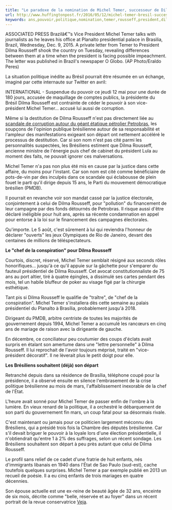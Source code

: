 ```yaml
---
title: "Le paradoxe de la nomination de Michel Temer, successeur de Dilma Rousseff et soupçonné de corruption"
url: http://www.huffingtonpost.fr/2016/05/12/michel-temer-bresil-succession-dilma-rousseff-paradoxe-corruption_n_9925388.html
keywords: ans,pouvoir,politique,nomination,temer,rousseff,president,dilma,michel,soupçonné,paradoxe,brésiliens,successeur,corruption,chef
---
```

ASSOCIATED PRESS Brazilâ€™s Vice President Michel Temer talks with journalists as he leaves his office at Planalto presidential palace in Brasilia, Brazil, Wednesday, Dec. 9, 2015. A private letter from Temer to President Dilma Rousseff shook the country on Tuesday, revealing differences between them at a time when the president is facing possible impeachment. The letter was published in Brazil\'s newspaper O Globo. (AP Photo/Eraldo Peres)

La situation politique inédite au Brésil pourrait être résumée en un échange, imaginé par cette internaute sur Twitter en avril:

INTERNATIONAL - Suspendue du pouvoir ce jeudi 12 mai pour une durée de 180 jours, accusée de maquillage de comptes publics, la présidente du Brésil Dilma Rousseff est contrainte de céder le pouvoir à son vice-président Michel Temer\... accusé lui aussi de corruption.

Même si la destitution de Dilma Rousseff n\'est pas directement liée au [scandale de corruption autour du géant étatique pétrolier Petrobras](http://abonnes.lemonde.fr/ameriques/article/2015/03/09/comprendre-le-scandale-petrobras-qui-secoue-le-bresil_4590174_3222.html), les soupçons de l\'opinion publique brésilienne autour de sa responsabilité et l\'ampleur des manifestations exigeant son départ ont nettement accéléré le processus de destitution. Car si son nom n\'est pas cité parmi les personnalités suspectées, les Brésiliens estiment que Dilma Rousseff, ancienne ministre de l\'énergie puis chef de cabinet du président Lula au moment des faits, ne pouvait ignorer ces malversations.

Michel Temer n\'a pas non plus été mis en cause par la justice dans cette affaire, du moins pour l\'instant. Car son nom est cité comme bénéficiaire de pots-de-vin par des inculpés dans ce scandale qui éclabousse de plein fouet le parti qu\'il dirige depuis 15 ans, le Parti du mouvement démocratique brésilien (PMDB).

Il pourrait en revanche voir son mandat cassé par la justice électorale, conjointement à celui de Dilma Rousseff, pour \"pollution\" du financement de leur campagne par des fonds détournés de Petrobras. Il risque aussi d\'être déclaré inéligible pour huit ans, après sa récente condamnation en appel pour entorse à la loi sur le financement des campagnes électorales.

Qu\'importe. Le 5 août, c\'est sûrement à lui qui reviendra l\'honneur de déclarer \"ouverts\" les jeux Olympiques de Rio de Janeiro, devant des centaines de millions de téléspectateurs.

**Le \"chef de la conspiration\" pour Dilma Rousseff**

Courtois, discret, réservé, Michel Temer semblait résigné aux seconds rôles honorifiques\... jusqu\'à ce qu\'il appuie sur la gâchette pour s\'emparer du fauteuil présidentiel de Dilma Rousseff. Cet avocat constitutionnaliste de 75 ans au port altier, tiré à quatre épingles, a dissimulé ses cartes pendant des mois, tel un habile bluffeur de poker au visage figé par la chirurgie esthétique.

Tant pis si Dilma Rousseff le qualifie de \"traître\", de \"chef de la conspiration\". Michel Temer s\'installera dès cette semaine au palais présidentiel du Planalto à Brasília, probablement jusqu\'à 2018.

Dirigeant du PMDB, arbitre centriste de toutes les majorités de gouvernement depuis 1994, Michel Temer a accumulé les rancœurs en cinq ans de mariage de raison avec la dirigeante de gauche.

En décembre, ce conciliateur peu coutumier des coups d\'éclats avait surpris en étalant son amertume dans une \"lettre personnelle\" à Dilma Rousseff. Il lui reprochait de l\'avoir toujours méprisé, traité en \"vice-président décoratif\". Il ne lèverait plus le petit doigt pour elle.

**Les Brésiliens souhaitent (déjà) son départ**

Retranché depuis dans sa résidence de Brasília, téléphone coupé pour la présidence, il a observé ensuite en silence l\'embrasement de la crise politique brésilienne au mois de mars, l\'affaiblissement inexorable de la chef de l\'État.

L\'heure avait sonné pour Michel Temer de passer enfin de l\'ombre à la lumière. En vieux renard de la politique, il a orchestré le débarquement de son parti du gouvernement fin mars, un coup fatal pour sa désormais rivale.

C\'est maintenant ou jamais pour ce politicien largement méconnu des Brésiliens, qui a présidé trois fois la Chambre des députés brésilienne. Car s\'il devait briguer le pouvoir à la loyale lors d\'une élection présidentielle, il n\'obtiendrait qu\'entre 1 à 2% des suffrages, selon un récent sondage. Les Brésiliens souhaitent son départ à peu près autant que celui de Dilma Rousseff.

Le profil sans relief de ce cadet d\'une fratrie de huit enfants, nés d\'immigrants libanais en 1940 dans l\'État de Sao Paulo (sud-est), cache toutefois quelques surprises. Michel Temer a par exemple publié en 2013 un recueil de poésie. Il a eu cinq enfants de trois mariages en quatre décennies.

Son épouse actuelle est une ex-reine de beauté âgée de 32 ans, enceinte de six mois, décrite comme \"belle, réservée et au foyer\" dans un récent portrait de la revue conservatrice [Veja](http://vejasp.abril.com.br/blogs/terraco-paulistano/2015/12/mulher-de-michel-temer-esta-gravida/).
